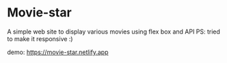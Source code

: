# Movie-star
A simple web site to display various movies using flex box and API
PS: tried to make it responsive :)

demo: https://movie-star.netlify.app
